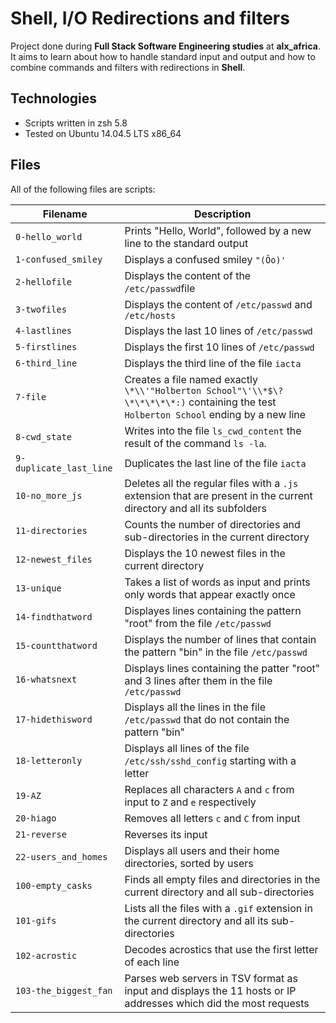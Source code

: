 # Shell, I/O Redirections and filters

Project done during **Full Stack Software Engineering studies** at **alx_africa**. It aims to learn about how to handle standard input and output and how to combine commands and filters with redirections in **Shell**.

## Technologies
* Scripts written in zsh 5.8
* Tested on Ubuntu 14.04.5 LTS x86_64

## Files
All of the following files are scripts:

| Filename | Description |
| -------- | ----------- |
| `0-hello_world` | Prints "Hello, World", followed by a new line to the standard output |
| `1-confused_smiley` | Displays a confused smiley `"(Ôo)'` |
| `2-hellofile` | Displays the content of the `/etc/passwd`file |
| `3-twofiles` | Displays the content of `/etc/passwd` and `/etc/hosts` |
| `4-lastlines` | Displays the last 10 lines of `/etc/passwd` |
| `5-firstlines` | Displays the first 10 lines of `/etc/passwd` |
| `6-third_line` | Displays the third line of the file `iacta` |
| `7-file` | Creates a file named exactly `\*\\'"Holberton School"\'\\*$\?\*\*\*\*\*:)` containing the test `Holberton School` ending by a new line |
| `8-cwd_state` | Writes into the file `ls_cwd_content` the result of the command `ls -la`. |
| `9-duplicate_last_line` | Duplicates the last line of the file `iacta` |
| `10-no_more_js` | Deletes all the regular files with a `.js` extension that are present in the current directory and all its subfolders |
| `11-directories` | Counts the number of directories and sub-directories in the current directory |
| `12-newest_files` | Displays the 10 newest files in the current directory |
| `13-unique` | Takes a list of words as input and prints only words that appear exactly once |
| `14-findthatword` | Displayes lines containing the pattern "root" from the file `/etc/passwd` |
| `15-countthatword` | Displays the number of lines that contain the pattern "bin" in the file `/etc/passwd` |
| `16-whatsnext` | Displays lines containing the patter "root" and 3 lines after them in the file `/etc/passwd` |
| `17-hidethisword` | Displays all the lines in the file `/etc/passwd` that do not contain the pattern "bin" |
| `18-letteronly` | Displays all lines of the file `/etc/ssh/sshd_config` starting with a letter |
| `19-AZ` | Replaces all characters `A` and `c` from input to `Z` and `e` respectively |
| `20-hiago` | Removes all letters `c` and `C` from input |
| `21-reverse` | Reverses its input |
| `22-users_and_homes` | Displays all users and their home directories, sorted by users |
| `100-empty_casks` | Finds all empty files and directories in the current directory and all sub-directories |
| `101-gifs` | Lists all the files with a `.gif` extension in the current directory and all its sub-directories |
| `102-acrostic` | Decodes acrostics that use the first letter of each line |
| `103-the_biggest_fan` | Parses web servers in TSV format as input and displays the 11 hosts or IP addresses which did the most requests |
